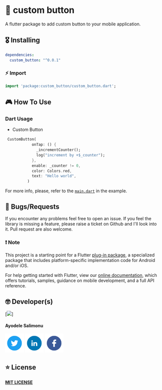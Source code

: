 # 🔐 custom button


A flutter package to add custom button to your mobile application.

## 🎖 Installing

```yaml
dependencies:
  custom_button: "^0.0.1"
```

### ⚡️ Import

```dart
import 'package:custom_button/custom_button.dart';
```

## 🎮 How To Use

### Dart Usage

- Custom Button

```dart
 CustomButton(
            onTap: () {
              _incrementCounter();
              log("increment by +$_counter");
            },
            enable: _counter != 0,
            color: Colors.red,
            text: "Hello world",
          )
```


For more info, please, refer to the [`main.dart`](https://github.com/ayodele_salimon/custom_button/blob/master/example/lib/main.dart) in the example.


## 🐛 Bugs/Requests

If you encounter any problems feel free to open an issue. If you feel the library is
missing a feature, please raise a ticket on Github and I'll look into it.
Pull request are also welcome.

### ❗️ Note

This project is a starting point for a Flutter
[plug-in package](https://flutter.dev/developing-packages/),
a specialized package that includes platform-specific implementation code for
Android and/or iOS.

For help getting started with Flutter, view our 
[online documentation](https://flutter.dev/docs), which offers tutorials, 
samples, guidance on mobile development, and a full API reference.

## 🤓 Developer(s)

[<img src="https://avatars.githubusercontent.com/u/39867606?s=40&v=4" width="180" />]
#### **Ayodele Salimonu**
<p>
<a href="https://twitter.com/kali_code"><img src="https://github.com/aritraroy/social-icons/blob/master/twitter-icon.png?raw=true" width="60"></a>
<a href="https://www.linkedin.com/in/ayodele-salimonu/"><img src="https://github.com/aritraroy/social-icons/blob/master/linkedin-icon.png?raw=true" width="60"></a>
<!-- <a href="https://medium.com/@sammytech"><img src="https://github.com/aritraroy/social-icons/blob/master/medium-icon.png?raw=true" width="60"></a> -->
<a href="https://facebook.com/ayodelesalimon"><img src="https://github.com/aritraroy/social-icons/blob/master/facebook-icon.png?raw=true" width="60"></a>
</p>

## ⭐️ License

#### <a href="https://github.com/ayodele_salimon/custom_button/blob/master/LICENSE">MIT LICENSE</a>